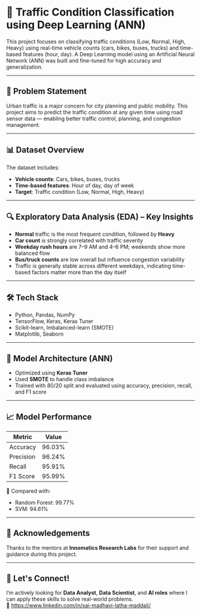 # 🚦 Traffic Condition Classification using Deep Learning (ANN)

This project focuses on classifying traffic conditions (Low, Normal, High, Heavy) using real-time vehicle counts (cars, bikes, buses, trucks) and time-based features (hour, day). A Deep Learning model using an Artificial Neural Network (ANN) was built and fine-tuned for high accuracy and generalization.

---

## 🧠 Problem Statement

Urban traffic is a major concern for city planning and public mobility. This project aims to predict the traffic condition at any given time using road sensor data — enabling better traffic control, planning, and congestion management.

---

## 📊 Dataset Overview

The dataset includes:
- **Vehicle counts**: Cars, bikes, buses, trucks
- **Time-based features**: Hour of day, day of week
- **Target**: Traffic condition (Low, Normal, High, Heavy)

---

## 🔍 Exploratory Data Analysis (EDA) – Key Insights

- **Normal** traffic is the most frequent condition, followed by **Heavy**
- **Car count** is strongly correlated with traffic severity
- **Weekday rush hours** are 7–9 AM and 4–6 PM; weekends show more balanced flow
- **Bus/truck counts** are low overall but influence congestion variability
- Traffic is generally stable across different weekdays, indicating time-based factors matter more than the day itself

---

## 🛠️ Tech Stack

- Python, Pandas, NumPy
- TensorFlow, Keras, Keras Tuner
- Scikit-learn, Imbalanced-learn (SMOTE)
- Matplotlib, Seaborn

---

## 🧱 Model Architecture (ANN)

- Optimized using **Keras Tuner**
- Used **SMOTE** to handle class imbalance
- Trained with 80/20 split and evaluated using accuracy, precision, recall, and F1 score

---

## 📈 Model Performance

| Metric      | Value     |
|-------------|-----------|
| Accuracy    | 96.03%    |
| Precision   | 96.24%    |
| Recall      | 95.91%    |
| F1 Score    | 95.99%    |

📌 Compared with:
- Random Forest: 99.77%
- SVM: 94.61%

---

## 🙌 Acknowledgements

Thanks to the mentors at **Innomatics Research Labs** for their support and guidance during this project.

---

## 💬 Let's Connect!

I’m actively looking for **Data Analyst**, **Data Scientist**, and **AI roles** where I can apply these skills to solve real-world problems.  
📩 https://www.linkedin.com/in/sai-madhavi-latha-maddali/
